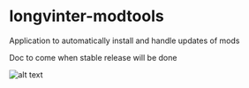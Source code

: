 # longvinter-modtools
Application to automatically install and handle updates of mods

Doc to come when stable release will be done

![alt text](https://github.com/tsukasaroot/longvinter-modtools/blob/main/readme-pics/img.png?raw=true)

